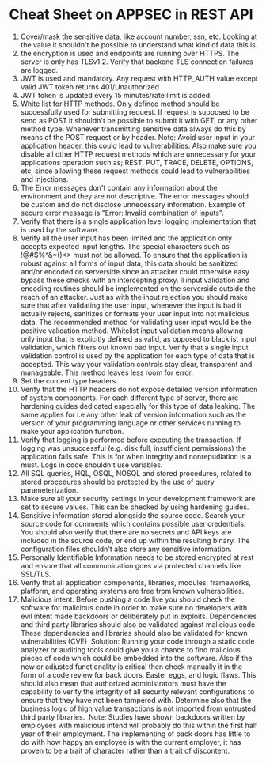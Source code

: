 
# Cheat Sheet on APPSEC in REST API

1. Cover/mask the sensitive data, like account number, ssn, etc. Looking at the value it shouldn't be possible to understand what kind of data this is.
2. the encryption is used and endpoints are running over HTTPS. The server is only has TLSv1.2. Verify that backend TLS connection failures are logged.
3. JWT is used and mandatory. Any request with  HTTP_AUTH value except valid JWT token returns 401/Unauthorized  
4. JWT token is updated every 15 minutes/rate limit is added.
5. White list for HTTP methods. Only defined method should be successfully used for submitting request. If request is supposed to be send as POST it shouldn't be possible to submit it with GET, or any other method type. Whenever transmitting sensitive data always do this by means of the POST request or by header. Note: Avoid user input in your application header, this could lead to vulnerabilities. Also make sure you disable all other HTTP request methods which are unnecessary for your applications operation such as; REST, PUT, TRACE, DELETE, OPTIONS, etc, since allowing these request methods could lead to vulnerabilities and injections.
6. The Error messages don't contain any information about the environment and they are not descriptive. The error messages should be custom and do not disclose unnecessary information. Example of secure error message is "Error: Invalid combination of inputs". 
7. Verify that there is a single application level logging implementation that is used by the software.
8. Verify all the user input has been limited and the application only accepts expected input lengths. The special characters such as !@#$%^&*()<> must not be allowed. To ensure that the application is robust against all forms of input data, this data should be sanitized and/or encoded on serverside since an attacker could otherwise easy bypass these checks with an intercepting proxy.  ll input validation and encoding routines should be implemented on the serverside outside the reach of an attacker. Just as with the input rejection you should make sure that after validating the user input, whenever the input is bad it actually rejects, sanitizes or formats your user input into not malicious data. The recommended method for validating user input would be the positive validation method. Whitelist input validation means allowing only input that is explicitly defined as valid, as opposed to blacklist input validation, which filters out known bad input.
Verify that a single input validation control is used by the application for each type of data that is accepted. This way your validation controls stay clear, transparent and manageable. This method leaves less room for error.
9. Set the content type headers.
10. Verify that the HTTP headers do not expose detailed version information of system components. For each different type of server, there are hardening guides dedicated especially for this type of data leaking. The same applies for i.e any other leak of version information such as the version of your programming language or other services running to make your application function.
11. Verify that logging is performed before executing the transaction. If logging was unsuccessful (e.g. disk full, insufficient permissions) the application fails safe. This is for when integrity and nonrepudiation is a must. Logs in code shouldn't use variables.
12. All SQL queries, HQL, OSQL, NOSQL and stored procedures, related to stored procedures should be protected by the use of query parameterization.
13. Make sure all your security settings in your development framework are set to secure values. This can be checked by using hardening guides.	
14. Sensitive information stored alongside the source code. Search your source code for comments which contains possible user credentials. You should also verify that there are no secrets and API keys are included in the source code, or end up within the resulting binary. The configuration files shouldn't also store any sensitive information.
15. Personally Identifiable Information needs to be stored encrypted at rest and ensure that all communication goes via protected channels like SSL/TLS.
16. Verify that all application components, libraries, modules, frameworks, platform, and operating systems are free from known vulnerabilities.
17. Malicious intent. Before pushing a code live you should check the software for malicious code in order to make sure no developers with evil intent made backdoors or deliberately put in exploits. Dependencies and third party libraries should also be validated against malicious code. These dependencies and libraries should also be validated for known vulnerabilities (CVE)  Solution: Running your code through a static code analyzer or auditing tools could give you a chance to find malicious pieces of code which could be embedded into the software. Also if the new or adjusted functionality is critical then check manually it in the form of a code review for back doors, Easter eggs, and logic flaws. This should also mean that authorized administrators must have the capability to verify the integrity of all security relevant configurations to ensure that they have not been tampered with. Determine also that the business logic of high value transactions is not imported from untrusted third party libraries.  Note: Studies have shown backdoors written by employees with malicious intend will probably do this within the first half year of their employment. The implementing of back doors has little to do with how happy an employee is with the current employer, it has proven to be a trait of character rather than a trait of discontent.

